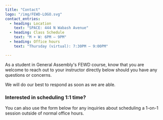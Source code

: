 ```yaml
---
title: "Contact"
logo: "/img/FEWD-LOGO.svg"
contact_entries:
  - heading: Location
    text: "SPACE: 444 N Wabash Avenue"
  - heading: Class Schedule
    text: "M + W: 6PM – 9PM"
  - heading: Office hours
    text: "Thursday (virtual): 7:30PM – 9:00PM"

---
```


As a student in General Assembly's FEWD course, know that you are
welcome to reach out to your instructor directly below should you
have any questions or concerns.

We will do our best to respond as soon as we are able.

<h3 class="f4 b lh-title mb2">Interested in scheduling 1:1 time?</h3>

You can also use the form below for any inquiries about 
scheduling a 1-on-1 session outside of normal office hours.
